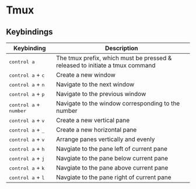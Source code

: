 # Tmux

## Keybindings

| Keybinding                               | Description                                                                  |
| ---------------------------------------- | ---------------------------------------------------------------------------- |
| <kbd>control a</kbd>                     | The tmux prefix, which must be pressed & released to initiate a tmux command |
| <kbd>control a</kbd> + <kbd>c</kbd>      | Create a new window                                                          |
| <kbd>control a</kbd> + <kbd>n</kbd>      | Navigate to the next window                                                  |
| <kbd>control a</kbd> + <kbd>p</kbd>      | Navigate to the previous window                                              |
| <kbd>control a</kbd> + <kbd>number</kbd> | Navigate to the window corresponding to the number                           |
| <kbd>control a</kbd> + <kbd>v</kbd>      | Create a new vertical pane                                                   |
| <kbd>control a</kbd> + <kbd>\_</kbd>     | Create a new horizontal pane                                                 |
| <kbd>control a</kbd> + <kbd>v</kbd>      | Arrange panes vertically and evenly                                          |
| <kbd>control a</kbd> + <kbd>h</kbd>      | Navgiate to the pane left of current pane                                    |
| <kbd>control a</kbd> + <kbd>j</kbd>      | Navgiate to the pane below current pane                                      |
| <kbd>control a</kbd> + <kbd>k</kbd>      | Navgiate to the pane above current pane                                      |
| <kbd>control a</kbd> + <kbd>l</kbd>      | Navgiate to the pane right of current pane                                   |
